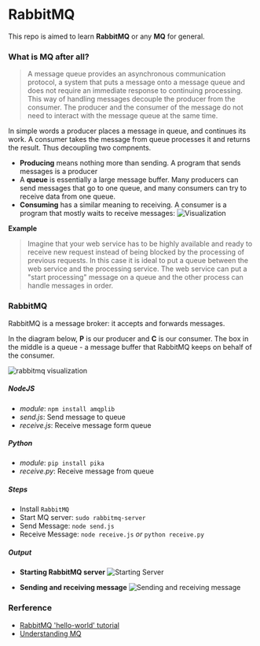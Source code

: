 # RabbitMQ
This repo is aimed to learn __RabbitMQ__ or any __MQ__ for general.

### What is MQ after all?

 > A message queue provides an asynchronous communication protocol, a system that puts a message onto a message queue and does not require an immediate response to continuing processing. This way of handling messages decouple the producer from the consumer. The producer and the consumer of the message do not need to interact with the message queue at the same time. 

In simple words a producer places a message in queue, and continues its work. A consumer takes the message from queue processes it and returns the result. Thus decoupling two compnents.
* __Producing__ means nothing more than sending. A program that sends messages is a producer
* A __queue__ is essentially a large message buffer. Many producers can send messages that go to one queue, and many consumers can try to receive data from one queue. 
* __Consuming__ has a similar meaning to receiving. A consumer is a program that mostly waits to receive messages: 
![Visualization](https://www.cloudamqp.com/img/blog/message-queue-example.png)

__Example__
> Imagine that your web service has to be highly available and ready to receive new request instead of being blocked by the processing of previous requests. In this case it is ideal to put a queue between the web service and the processing service. The web service can put a "start processing" message on a queue and the other process can handle messages in order. 

### RabbitMQ
RabbitMQ is a message broker: it accepts and forwards messages.

In the diagram below, __P__ is our producer and __C__ is our consumer. The box in the middle is a queue - a message buffer that RabbitMQ keeps on behalf of the consumer.

![rabbitmq visualization](https://www.rabbitmq.com/img/tutorials/python-one.png)

##### NodeJS
* _module_: `npm install amqplib`
* _send.js_: Send message to queue
* _receive.js_: Receive message form queue
##### Python
* _module_: `pip install pika`
* _receive.py_: Receive message from queue
##### Steps
* Install `RabbitMQ`
* Start MQ server: `sudo rabbitmq-server`
* Send Message: `node send.js`
* Receive Message: `node receive.js` _or_ `python receive.py`
##### Output
* __Starting RabbitMQ server__
![Starting Server](https://i.imgur.com/jsGRIlb.png)

* __Sending and receiving message__
![Sending and receiving message](https://i.imgur.com/Fz2MpRo.png)
### Rerference
* [RabbitMQ 'hello-world' tutorial](https://www.rabbitmq.com/tutorials/tutorial-one-javascript.html)
* [Understanding MQ](https://www.cloudamqp.com/blog/2014-12-03-what-is-message-queuing.html)